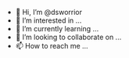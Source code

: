 - 👋 Hi, I’m @dsworrior
- 👀 I’m interested in ...
- 🌱 I’m currently learning ...
- 💞️ I’m looking to collaborate on ...
- 📫 How to reach me ...

<!---
dsworrior/dsworrior is a ✨ special ✨ repository because its `README.md` (this file) appears on your GitHub profile.
You can click the Preview link to take a look at your changes.
--->
